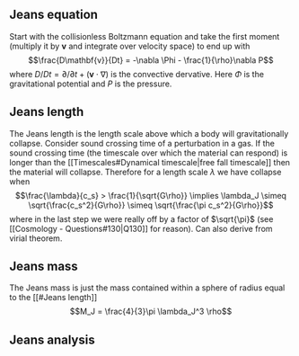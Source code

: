## Jeans equation
Start with the collisionless Boltzmann equation and take the first moment (multiply it by $\mathbf{v}$ and integrate over velocity space) to end up with $$\frac{D\mathbf{v}}{Dt} = -\nabla \Phi - \frac{1}{\rho}\nabla P$$where $D/Dt = \partial/\partial t + (\mathbf{v}\cdot\nabla)$ is the convective dervative. Here $\Phi$ is the gravitational potential and $P$ is the pressure.


## Jeans length
The Jeans length is the length scale above which a body will gravitationally collapse. Consider sound crossing time of a perturbation in a gas. If the sound crossing time (the timescale over which the material can respond) is longer than the [[Timescales#Dynamical timescale|free fall timescale]] then the material will collapse. Therefore for a length scale $\lambda$ we have collapse when $$\frac{\lambda}{c_s} > \frac{1}{\sqrt{G\rho}} \implies \lambda_J \simeq \sqrt{\frac{c_s^2}{G\rho}} \simeq \sqrt{\frac{\pi c_s^2}{G\rho}}$$where in the last step we were really off by a factor of $\sqrt{\pi}$ (see [[Cosmology - Questions#130|Q130]] for reason). Can also derive from virial theorem. 


## Jeans mass
The Jeans mass is just the mass contained within a sphere of radius equal to the [[#Jeans length]]
$$M_J = \frac{4}{3}\pi \lambda_J^3 \rho$$


## Jeans analysis